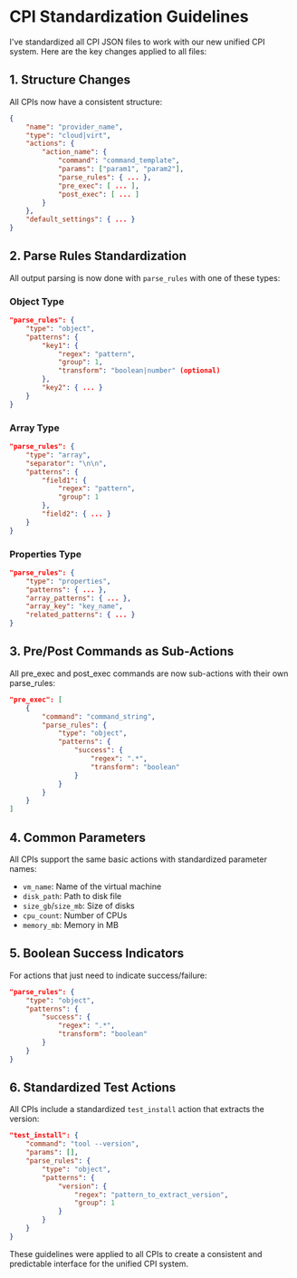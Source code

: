 # CPI Standardization Guidelines

I've standardized all CPI JSON files to work with our new unified CPI system. Here are the key changes applied to all files:

## 1. Structure Changes

All CPIs now have a consistent structure:
```json
{
    "name": "provider_name",
    "type": "cloud|virt",
    "actions": {
        "action_name": {
            "command": "command_template",
            "params": ["param1", "param2"],
            "parse_rules": { ... },
            "pre_exec": [ ... ],
            "post_exec": [ ... ]
        }
    },
    "default_settings": { ... }
}
```

## 2. Parse Rules Standardization

All output parsing is now done with `parse_rules` with one of these types:

### Object Type
```json
"parse_rules": {
    "type": "object",
    "patterns": {
        "key1": {
            "regex": "pattern",
            "group": 1,
            "transform": "boolean|number" (optional)
        },
        "key2": { ... }
    }
}
```

### Array Type
```json
"parse_rules": {
    "type": "array",
    "separator": "\n\n",
    "patterns": {
        "field1": {
            "regex": "pattern",
            "group": 1
        },
        "field2": { ... }
    }
}
```

### Properties Type
```json
"parse_rules": {
    "type": "properties",
    "patterns": { ... },
    "array_patterns": { ... },
    "array_key": "key_name",
    "related_patterns": { ... }
}
```

## 3. Pre/Post Commands as Sub-Actions

All pre_exec and post_exec commands are now sub-actions with their own parse_rules:

```json
"pre_exec": [
    {
        "command": "command_string",
        "parse_rules": {
            "type": "object",
            "patterns": {
                "success": {
                    "regex": ".*",
                    "transform": "boolean"
                }
            }
        }
    }
]
```

## 4. Common Parameters

All CPIs support the same basic actions with standardized parameter names:
- `vm_name`: Name of the virtual machine
- `disk_path`: Path to disk file
- `size_gb`/`size_mb`: Size of disks
- `cpu_count`: Number of CPUs
- `memory_mb`: Memory in MB

## 5. Boolean Success Indicators

For actions that just need to indicate success/failure:
```json
"parse_rules": {
    "type": "object",
    "patterns": {
        "success": {
            "regex": ".*",
            "transform": "boolean"
        }
    }
}
```

## 6. Standardized Test Actions

All CPIs include a standardized `test_install` action that extracts the version:
```json
"test_install": {
    "command": "tool --version",
    "params": [],
    "parse_rules": {
        "type": "object",
        "patterns": {
            "version": {
                "regex": "pattern_to_extract_version",
                "group": 1
            }
        }
    }
}
```

These guidelines were applied to all CPIs to create a consistent and predictable interface for the unified CPI system.